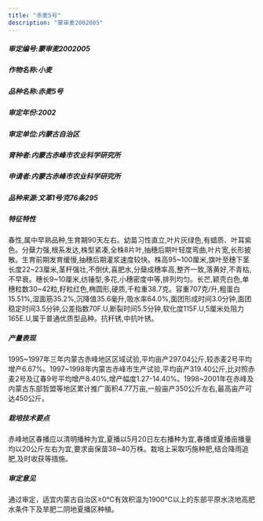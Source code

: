 ```yaml
---
title: "赤麦5号"
description: "蒙审麦2002005"
---
```

##### 审定编号:蒙审麦2002005

##### 作物名称:小麦

##### 品种名称:赤麦5号

##### 审定年份:2002

##### 审定单位:内蒙古自治区

##### 育种者:内蒙古赤峰市农业科学研究所

##### 申请者:内蒙古赤峰市农业科学研究所

##### 品种来源:文革1号∕克76条295

##### 特征特性
春性,属中早熟品种,生育期90天左右。幼苗习性直立,叶片灰绿色,有蜡质、叶耳紫色。分蘖力强,根系发达,株型紧凑,全株8片叶,抽穗后期叶轻度弯曲,叶片宽,长形披散。生育前期发育缓慢,抽穗后期灌浆速度较快。株高95~100厘米,旗叶至穗下茎长度22~23厘米,茎秆强壮,不倒伏,喜肥水,分蘖成穗率高,整齐一致,落黄好,不青枯,不早衰。穗长9~10厘米,纺锤型,多花,小穗密度中等,排列均匀。长芒,颖壳白色,单穗粒数30~42粒,籽粒红色,椭圆形,硬质,千粒重38.7克。容重707克/升,粗蛋白15.51%,湿面筋35.2%,沉降值35.6毫升,吸水率64.0%,面团形成时间3.0分钟,面团稳定时间3.5分钟,公差指数70F.U,断裂时间5.5分钟,软化度115F.U,5厘米处阻力165E.U,属于普通优质型品种。抗秆锈,中抗叶锈。

##### 产量表现
1995~1997年三年内蒙古赤峰地区区域试验,平均亩产297.04公斤,较赤麦2号平均增产6.67%。1997~1998年内蒙古赤峰市生产试验,平均亩产319.40公斤,比对照赤麦2号及辽春9号平均增产8.40%,增产幅度1.27-14.40%。1998~2001年在赤峰及内蒙古东部哲盟等地区累计推广面积4.77万亩,一般亩产350公斤左右,最高亩产可达450公斤。

##### 栽培技术要点
赤峰地区春播应以清明播种为宜,夏播以5月20日左右播种为宜,春播或夏播亩播量均以20公斤左右为宜,要求亩保苗38~40万株。栽培上采取巧施种肥,结合降雨追肥,及时收获等措施。

##### 审定意见
通过审定，适宜内蒙古自治区≥0℃有效积温为1900℃以上的东部平原水浇地高肥水条件下及旱肥二阴地夏播区种植。

